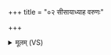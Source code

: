 +++
title = "०२ सीसायाध्याह वरुणः"

+++
<details><summary>मूलम् (VS)</summary>

सीसा॒याध्या॑ह॒ वरु॑णः॒ सीसा॑या॒ग्निरुपा॑वति।  
सीसं॑ म॒ इन्द्रः॒ प्राय॑च्छ॒त्तद॒ङ्ग या॑तु॒चात॑नम् ॥
</details>